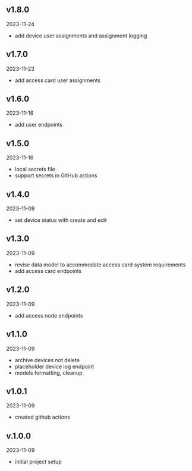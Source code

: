 ## v1.8.0

2023-11-24

-   add device user assignments and assignment logging

## v1.7.0

2023-11-23

-   add access card user assignments

## v1.6.0

2023-11-16

-   add user endpoints

## v1.5.0

2023-11-16

-   local secrets file
-   support secrets in GitHub actions

## v1.4.0

2023-11-09

-   set device status with create and edit

## v1.3.0

2023-11-09

-   revise data model to accommodate access card system requirements
-   add access card endpoints

## v1.2.0

2023-11-09

-   add access node endpoints

## v1.1.0

2023-11-09

-   archive devices not delete
-   placeholder device log endpoint
-   models formatting, cleanup

## v1.0.1

2023-11-09

-   created github actions

## v.1.0.0

2023-11-09

-   initial project setup
